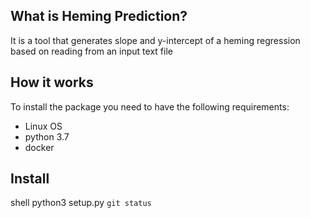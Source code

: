 ## What is Heming Prediction?

It is a tool that generates slope and y-intercept of a heming regression based on reading from an input text file

## How it works
To install the package you need to have the following requirements:

* Linux OS
* python 3.7
* docker

## Install
shell python3 setup.py
`git status`
